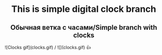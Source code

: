 <div align="center">

# This is simple digital clock branch

## Обычная ветка с часами/Simple branch with clocks

</div>
![Clocks gif](clocks.gif) / ![](clocks.gif)
👍